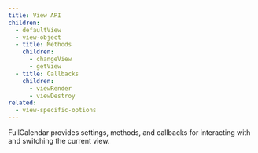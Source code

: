 ```yaml
---
title: View API
children:
  - defaultView
  - view-object
  - title: Methods
    children:
      - changeView
      - getView
  - title: Callbacks
    children:
      - viewRender
      - viewDestroy
related:
  - view-specific-options
---
```


FullCalendar provides settings, methods, and callbacks for interacting with and switching the current view.
